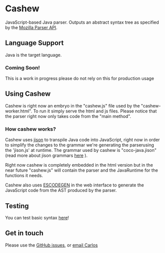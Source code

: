 # Cashew

JavaScript-based Java parser.  Outputs an abstract syntax tree as specified by the
[Mozilla Parser API](https://developer.mozilla.org/en/SpiderMonkey/Parser_API).

## Language Support

Java is the target language.


### Coming Soon!
This is a work in progress please do not rely on this for production usage

## Using Cashew

Cashew is right now an embryo  in the "cashew.js" file used by the "cashew-worker.html". To run it simply serve the html and js files. Please notice that the parser right now only takes code from the "main method".

### How cashew works?
Cashew uses [jison](http://zaach.github.io/jison/)  to transpile Java code into JavaScript, right now in order to simplify the changes to the grammar we're generating the parserusing the 'jison.js' at runtime. The grammar used by cashew is "coco-java.jison" (read more about jison grammars [here](http://zaach.github.io/jison/docs/#specifying-a-language) ).

Right now cashew is completely embedded in the html version but in the near future "cashew.js" will contain the parser and the JavaRuntime for the functions it needs.

Cashew also uses [ESCODEGEN](https://github.com/estools/escodegen) in the web interface to generate the JavaScript code from the AST produced by the parser.


## Testing


You can test basic syntax [here](https://rawgit.com/codecombat/cashew/master/cashew-worker.html)!



## Get in touch

Please use the [GitHub issues](https://github.com/codecombat/cashew/issues), or [email Carlos](mailto:carlos@codecombat.com)
